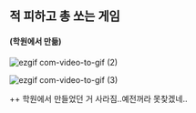 ## 적 피하고 총 쏘는 게임
#### (학원에서 만듦)

![ezgif com-video-to-gif (2)](https://user-images.githubusercontent.com/39898938/75515595-c4d4b280-5a3d-11ea-8485-d60d3a9a3d15.gif)

![ezgif com-video-to-gif (3)](https://user-images.githubusercontent.com/39898938/75515598-c69e7600-5a3d-11ea-9d34-3c12a36d60d2.gif)

++ 학원에서 만들었던 거 사라짐..예전꺼라 못찾겠네..
